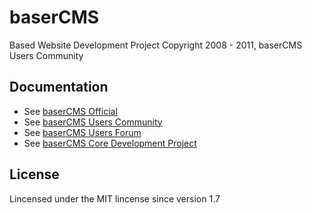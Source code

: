 baserCMS
==========
Based Website Development Project
Copyright 2008 - 2011, baserCMS Users Community

Documentation
-------------

- See [baserCMS Official](http://basercms.net/)
- See [baserCMS Users Community](http://sites.google.com/site/baserusers/)
- See [baserCMS Users Forum](http://forum.basercms.net/)
- See [baserCMS Core Development Project](http://project.e-catchup.jp/projects/show/basercms) 

License
-------

Lincensed under the MIT lincense since version 1.7
